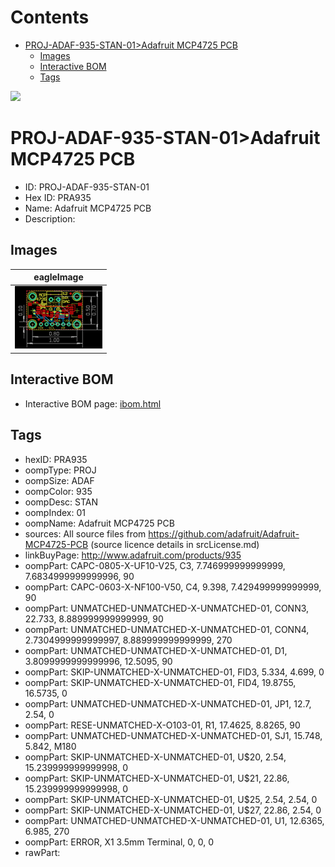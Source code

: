 



Contents
========

* [PROJ-ADAF-935-STAN-01>Adafruit MCP4725 PCB](#proj-adaf-935-stan-01adafruit-mcp4725-pcb)
	* [Images](#images)
	* [Interactive BOM](#interactive-bom)
	* [Tags](#tags)
  
![][im]
# PROJ-ADAF-935-STAN-01>Adafruit MCP4725 PCB

- ID: PROJ-ADAF-935-STAN-01
- Hex ID: PRA935
- Name: Adafruit MCP4725 PCB
- Description: 

## Images
  
  

|eagleImage|
| :---: |
|[![eagleImage](eagleImage_140.png)](eagleImage_600.png)|

## Interactive BOM

- Interactive BOM page: [ibom.html](kicad/bom/ibom.html)

## Tags

- hexID: PRA935
- oompType: PROJ
- oompSize: ADAF
- oompColor: 935
- oompDesc: STAN
- oompIndex: 01
- oompName: Adafruit MCP4725 PCB
- sources: All source files from https://github.com/adafruit/Adafruit-MCP4725-PCB (source licence details in srcLicense.md)
- linkBuyPage: http://www.adafruit.com/products/935
- oompPart: CAPC-0805-X-UF10-V25, C3, 7.746999999999999, 7.6834999999999996, 90
- oompPart: CAPC-0603-X-NF100-V50, C4, 9.398, 7.429499999999999, 90
- oompPart: UNMATCHED-UNMATCHED-X-UNMATCHED-01, CONN3, 22.733, 8.889999999999999, 90
- oompPart: UNMATCHED-UNMATCHED-X-UNMATCHED-01, CONN4, 2.7304999999999997, 8.889999999999999, 270
- oompPart: UNMATCHED-UNMATCHED-X-UNMATCHED-01, D1, 3.8099999999999996, 12.5095, 90
- oompPart: SKIP-UNMATCHED-X-UNMATCHED-01, FID3, 5.334, 4.699, 0
- oompPart: SKIP-UNMATCHED-X-UNMATCHED-01, FID4, 19.8755, 16.5735, 0
- oompPart: UNMATCHED-UNMATCHED-X-UNMATCHED-01, JP1, 12.7, 2.54, 0
- oompPart: RESE-UNMATCHED-X-O103-01, R1, 17.4625, 8.8265, 90
- oompPart: UNMATCHED-UNMATCHED-X-UNMATCHED-01, SJ1, 15.748, 5.842, M180
- oompPart: SKIP-UNMATCHED-X-UNMATCHED-01, U$20, 2.54, 15.239999999999998, 0
- oompPart: SKIP-UNMATCHED-X-UNMATCHED-01, U$21, 22.86, 15.239999999999998, 0
- oompPart: SKIP-UNMATCHED-X-UNMATCHED-01, U$25, 2.54, 2.54, 0
- oompPart: SKIP-UNMATCHED-X-UNMATCHED-01, U$27, 22.86, 2.54, 0
- oompPart: UNMATCHED-UNMATCHED-X-UNMATCHED-01, U1, 12.6365, 6.985, 270
- oompPart: ERROR, X1 3.5mm Terminal, 0, 0, 0
- rawPart: 



[im]: eagleImage_450.png
